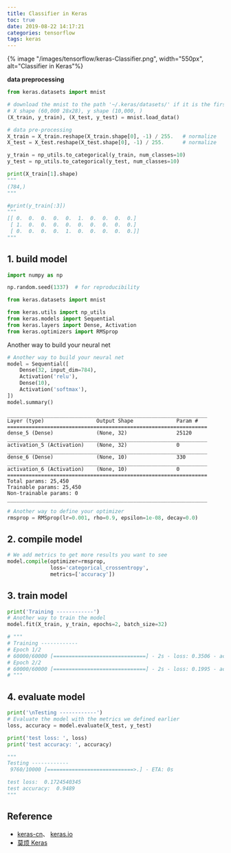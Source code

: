 ```yaml
---
title: Classifier in Keras
toc: true
date: 2019-08-22 14:17:21
categories: tensorflow
tags: keras
---
```


{% image "/images/tensorflow/keras-Classifier.png", width="550px", alt="Classifier in Keras"%}

<!-- more -->

**data preprocessing**

```python
from keras.datasets import mnist

# download the mnist to the path '~/.keras/datasets/' if it is the first time to be called
# X shape (60,000 28x28), y shape (10,000, )
(X_train, y_train), (X_test, y_test) = mnist.load_data()

# data pre-processing
X_train = X_train.reshape(X_train.shape[0], -1) / 255.   # normalize
X_test = X_test.reshape(X_test.shape[0], -1) / 255.      # normalize

y_train = np_utils.to_categorical(y_train, num_classes=10)
y_test = np_utils.to_categorical(y_test, num_classes=10)

print(X_train[1].shape)
"""
(784,)
"""

#print(y_train[:3])
"""
[[ 0.  0.  0.  0.  0.  1.  0.  0.  0.  0.]
 [ 1.  0.  0.  0.  0.  0.  0.  0.  0.  0.]
 [ 0.  0.  0.  0.  1.  0.  0.  0.  0.  0.]]
"""
```

## 1. build model


```python
import numpy as np

np.random.seed(1337)  # for reproducibility

from keras.datasets import mnist

from keras.utils import np_utils
from keras.models import Sequential
from keras.layers import Dense, Activation
from keras.optimizers import RMSprop

```

Another way to build your neural net

```python
# Another way to build your neural net
model = Sequential([
    Dense(32, input_dim=784),
    Activation('relu'),
    Dense(10),
    Activation('softmax'),
])
model.summary()
```

    _________________________________________________________________
    Layer (type)                 Output Shape              Param #   
    =================================================================
    dense_5 (Dense)              (None, 32)                25120     
    _________________________________________________________________
    activation_5 (Activation)    (None, 32)                0         
    _________________________________________________________________
    dense_6 (Dense)              (None, 10)                330       
    _________________________________________________________________
    activation_6 (Activation)    (None, 10)                0         
    =================================================================
    Total params: 25,450
    Trainable params: 25,450
    Non-trainable params: 0
    _________________________________________________________________



```python
# Another way to define your optimizer
rmsprop = RMSprop(lr=0.001, rho=0.9, epsilon=1e-08, decay=0.0)
```

## 2. compile model


```python
# We add metrics to get more results you want to see
model.compile(optimizer=rmsprop,
              loss='categorical_crossentropy',
              metrics=['accuracy'])
```

## 3. train model


```python
print('Training ------------')
# Another way to train the model
model.fit(X_train, y_train, epochs=2, batch_size=32)

# """
# Training ------------
# Epoch 1/2
# 60000/60000 [==============================] - 2s - loss: 0.3506 - acc: 0.9025     
# Epoch 2/2
# 60000/60000 [==============================] - 2s - loss: 0.1995 - acc: 0.9421   
# """
```

## 4. evaluate model


```python
print('\nTesting ------------')
# Evaluate the model with the metrics we defined earlier
loss, accuracy = model.evaluate(X_test, y_test)

print('test loss: ', loss)
print('test accuracy: ', accuracy)

"""
Testing ------------
 9760/10000 [============================>.] - ETA: 0s

test loss:  0.1724540345
test accuracy:  0.9489
"""
```

## Reference

- [keras-cn][1]、 [keras.io][2]
- [莫烦 Keras][4]

[1]: https://keras-cn.readthedocs.io/en/latest/backend/
[2]: https://keras.io/
[4]: https://morvanzhou.github.io/tutorials/machine-learning/keras/